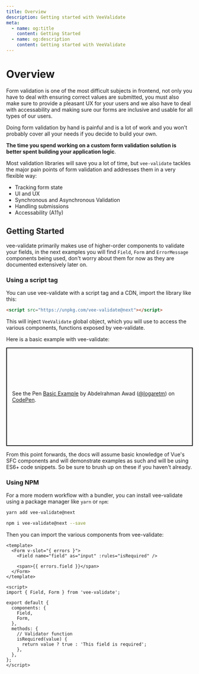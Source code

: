 ```yaml
---
title: Overview
description: Getting started with VeeValidate
meta:
  - name: og:title
    content: Getting Started
  - name: og:description
    content: Getting started with VeeValidate
---
```


# Overview

Form validation is one of the most difficult subjects in frontend, not only you have to deal with ensuring correct values are submitted, you must also make sure to provide a pleasant UX for your users and we also have to deal with accessability and making sure our forms are inclusive and usable for all types of our users.

Doing form validation by hand is painful and is a lot of work and you won't probably cover all your needs if you decide to build your own.

**The time you spend working on a custom form validation solution is better spent building your application logic**.

Most validation libraries will save you a lot of time, but `vee-validate` tackles the major pain points of form validation and addresses them in a very flexible way:

<div class="features">

- Tracking form state
- UI and UX
- Synchronous and Asynchronous Validation
- Handling submissions
- Accessability (A11y)

</div>

## Getting Started

vee-validate primarily makes use of higher-order components to validate your fields, in the next examples you will find `Field`, `Form` and `ErrorMessage` components being used, don't worry about them for now as they are documented extensively later on.

### Using a script tag

You can use vee-validate with a script tag and a CDN, import the library like this:

```html
<script src="https://unpkg.com/vee-validate@next"></script>
```

This will inject `VeeValidate` global object, which you will use to access the various components, functions exposed by vee-validate.

Here is a basic example with vee-validate:

<p class="codepen" data-height="265" data-theme-id="light" data-default-tab="js,result" data-user="logaretm" data-slug-hash="rNxbMzq" style="height: 265px; box-sizing: border-box; display: flex; align-items: center; justify-content: center; border: 2px solid; margin: 1em 0; padding: 1em;" data-pen-title="Basic Example">
  <span>See the Pen <a href="https://codepen.io/logaretm/pen/rNxbMzq">
  Basic Example</a> by Abdelrahman Awad (<a href="https://codepen.io/logaretm">@logaretm</a>)
  on <a href="https://codepen.io">CodePen</a>.</span>
</p>

<doc-tip>

From this point forwards, the docs will assume basic knowledge of Vue's SFC components and will demonstrate examples as such and will be using ES6+ code snippets. So be sure to brush up on these if you haven't already.

</doc-tip>

### Using NPM

For a more modern workflow with a bundler, you can install vee-validate using a package manager like `yarn` or `npm`:

```sh
yarn add vee-validate@next

npm i vee-validate@next --save
```

Then you can import the various components from vee-validate:

```vue
<template>
  <Form v-slot="{ errors }">
    <Field name="field" as="input" :rules="isRequired" />

    <span>{{ errors.field }}</span>
  </Form>
</template>

<script>
import { Field, Form } from 'vee-validate';

export default {
  components: {
    Field,
    Form,
  },
  methods: {
    // Validator function
    isRequired(value) {
      return value ? true : 'This field is required';
    },
  },
};
</script>
```

<script async src="https://static.codepen.io/assets/embed/ei.js"></script>
